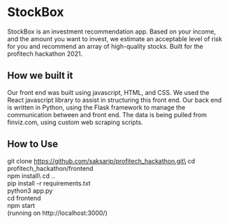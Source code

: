 # StockBox

StockBox is an investment recommendation app. Based on your income, and the amount you want to invest, we estimate an acceptable level of risk for you and recommend an array of high-quality stocks. Built for the profitech hackathon 2021. 

## How we built it
Our front end was built using javascript, HTML, and CSS. We used the React javascript library to assist in structuring this front end. Our back end is written in Python, using the Flask framework to manage the communication between and front end. The data is being pulled from finviz.com, using custom web scraping scripts.


## How to Use
git clone https://github.com/saksarip/profitech_hackathon.git\
cd profitech_hackathon/frontend\
npm install\ 
cd ..\
pip install -r requirements.txt\
python3 app.py\
cd frontend\
npm start\
(running on http://localhost:3000/)



